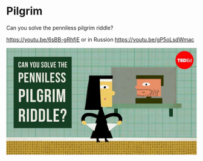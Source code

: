 # Pilgrim
Can you solve the penniless pilgrim riddle?

https://youtu.be/6sBB-gRhfjE
or in Russion
https://youtu.be/gP5oLsdWmac

![](pilgrim.jpg)
